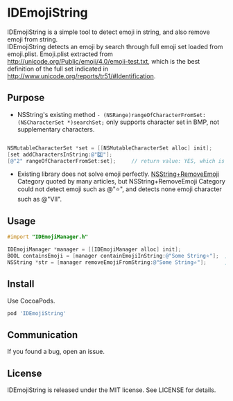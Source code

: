 # IDEmojiString

IDEmojiString is a simple tool to detect emoji in string, and also remove emoji from string.  
IDEmojiString detects an emoji by search through full emoji set loaded from emoji.plist. Emoji.plist extracted from http://unicode.org/Public/emoji/4.0/emoji-test.txt, which is the best definition of the full set indicated in http://www.unicode.org/reports/tr51/#Identification.


## Purpose

* NSString's existing method ```- (NSRange)rangeOfCharacterFromSet:(NSCharacterSet *)searchSet;``` only supports character set in BMP, not supplementary characters.

```objective-c

NSMutableCharacterSet *set = [[NSMutableCharacterSet alloc] init];
[set addCharactersInString:@"2️⃣"];
[@"2" rangeOfCharacterFromSet:set];     // return value: YES, which is not reasonable 

```
* Existing library does not solve emoji perfectly. [NSString+RemoveEmoji](https://github.com/woxtu/NSString-RemoveEmoji) Category quoted by many articles, but NSString+RemoveEmoji Category could not detect emoji such as @"⭐", and detects none emoji character such as @"Ⅶ". 


## Usage

```objective-c
#import "IDEmojiManager.h"

IDEmojiManager *manager = [[IDEmojiManager alloc] init];
BOOL containsEmoji = [manager containEmojiInString:@"Some String⭐"];  // return value: YES
NSString *str = [manager removeEmojiFromString:@"Some String⭐"];      // return value: Some String

```


## Install

Use CocoaPods.

```ruby
pod 'IDEmojiString'
```


## Communication

If you found a bug, open an issue.


## License

IDEmojiString is released under the MIT license. See LICENSE for details.
